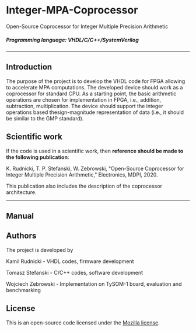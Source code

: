 # Integer-MPA-Coprocessor
Open-Source Coprocessor for Integer Multiple Precision Arithmetic

##### Programming language: VHDL/C/C++/SystemVerilog

---
## Introduction
The purpose of the project is to develop the VHDL code for FPGA allowing to accelerate MPA computations. The developed device should work as a coprocessor for standard CPU. As a starting point, the basic arithmetic operations are chosen for implementation in FPGA, i.e., addition, subtraction, multiplication. The device should support the integer operations based thesign-magnitude representation of data (i.e., it should be similar to the GMP standard).

## Scientific work
If the code is used in a scientific work, then **reference should be made to the following publication**:

K. Rudnicki, T. P. Stefanski, W. Zebrowski, "Open-Source Coprocessor for Integer Multiple Precision Arithmetic," Electronics, MDPI, 2020.

This publication also includes the description of the coprocessor architecture.

---
## Manual

## Authors
The project is developed by

Kamil Rudnicki - VHDL codes, firmware development

Tomasz Stefanski - C/C++ codes, software development

Wojciech Zebrowski - Implementation on TySOM-1 board, evaluation and benchmarking

## License
This is an open-source code licensed under the [Mozilla license](LICENSE).
